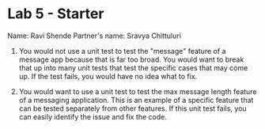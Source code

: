 # Lab 5 - Starter

Name: Ravi Shende
Partner's name: Sravya Chittuluri

1. You would not use a unit test to test the "message" feature of a message app because that is far too broad. You would want to break that up into many unit tests that test the specific cases that may come up. If the test fails, you would have no idea what to fix.

2. You would want to use a unit test to test the max message length feature of a messaging application. This is an example of a specific feature that can be tested separately from other features. If this unit test fails, you can easily identify the issue and fix the code.
